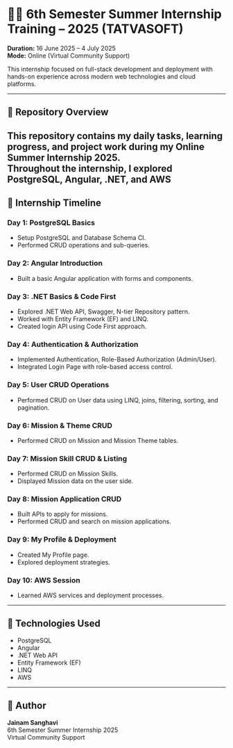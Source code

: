 # 👨‍💻 6th Semester Summer Internship Training – 2025 (TATVASOFT)
**Duration:** 16 June 2025 – 4 July 2025  
**Mode:** Online (Virtual Community Support)

This internship focused on full-stack development and deployment with hands-on experience across modern web technologies and cloud platforms.

---

## 📂 Repository Overview
This repository contains my daily tasks, learning progress, and project work during my **Online Summer Internship 2025**.  
Throughout the **internship**, I explored PostgreSQL, Angular, .NET, and AWS
---

## 📅 Internship Timeline

### Day 1: PostgreSQL Basics
- Setup PostgreSQL and Database Schema CI.
- Performed CRUD operations and sub-queries.

### Day 2: Angular Introduction
- Built a basic Angular application with forms and components.

### Day 3: .NET Basics & Code First
- Explored .NET Web API, Swagger, N-tier Repository pattern.
- Worked with Entity Framework (EF) and LINQ.
- Created login API using Code First approach.

### Day 4: Authentication & Authorization
- Implemented Authentication, Role-Based Authorization (Admin/User).
- Integrated Login Page with role-based access control.

### Day 5: User CRUD Operations
- Performed CRUD on User data using LINQ, joins, filtering, sorting, and pagination.

### Day 6: Mission & Theme CRUD
- Performed CRUD on Mission and Mission Theme tables.

### Day 7: Mission Skill CRUD & Listing
- Performed CRUD on Mission Skills.
- Displayed Mission data on the user side.

### Day 8: Mission Application CRUD
- Built APIs to apply for missions.
- Performed CRUD and search on mission applications.

### Day 9: My Profile & Deployment
- Created My Profile page.
- Explored deployment strategies.

### Day 10: AWS Session
- Learned AWS services and deployment processes.

---

## 🚀 Technologies Used
- PostgreSQL
- Angular
- .NET Web API
- Entity Framework (EF)
- LINQ
- AWS

---

## 👤 Author
**Jainam Sanghavi**  
6th Semester Summer Internship 2025  
Virtual Community Support
